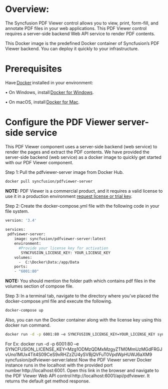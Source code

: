# Overview:

The Syncfusion PDF Viewer control allows you to view, print, form-fill, and annotate PDF files in your web applications. This PDF Viewer control requires a server-side backend Web API service to render PDF contents.

This Docker image is the predefined Docker container of Syncfusion’s PDF Viewer backend. You can deploy it quickly to your infrastructure.

# Prerequisites 

Have [Docker](https://www.docker.com/products/container-runtime#/download) installed in your environment: 

•	On Windows, install [Docker for Windows](https://hub.docker.com/editions/community/docker-ce-desktop-windows). 

•	On macOS, install [Docker for Mac](https://hub.docker.com/editions/community/docker-ce-desktop-windows).


# Configure the PDF Viewer server-side service 
 
This PDF Viewer component uses a server-side backend (web service) to render the pages and extract the PDF contents. We have provided the server-side backend (web service) as a docker image to quickly get started with our PDF Viewer component. 
 
Step 1: Pull the pdfviewer-server image from Docker Hub. 

```sh
docker pull syncfusion/pdfviewer-server 
```

**NOTE:** PDF Viewer is a commercial product, and it requires a valid license to use it in a production environment [request license or trial key](https://help.syncfusion.com/common/essential-studio/licensing/licensing-faq/where-can-i-get-a-license-key). 
 
Step 2: Create the docker-compose.yml file with the following code in your file system. 
  
```sh
version: '3.4'  
 
services:  
 pdfviewer-server: 
    image: syncfusion/pdfviewer-server:latest 
    environment:  
      #Provide your license key for activation 
       SYNCFUSION_LICENSE_KEY: YOUR_LICENSE_KEY 
    volumes:  
      -  C:\Docker\Data:/app/Data 
    ports: 
    - "6001:80" 
```

**NOTE:** You should mention the folder path which contains pdf files in the volumes section of compose file. 
 
Step 3: In a terminal tab, navigate to the directory where you’ve placed the docker-compose.yml file and execute the following. 

```sh
docker-compose up 
```

Also, you can run the Docker container along with the license key using this docker run command. 

```sh
docker run -d -p 6001:80 –e SYNCFUSION_LICENSE_KEY=YOUR_LICENSE_KEY syncfusion/pdfviewer-server:latest 
```

For Ex: docker run -d -p 6001:80 –e SYNCFUSION_LICENSE_KEY=Mzg1ODMzQDMxMzgyZTM0MmUzMGdFRGJvUno1MUx4Tit4S09CeS9xRHZzZU4ySVBjQVFuT0VpdWpHUWJ6aXM9 syncfusion/pdfviewer-server:latest 
Now the PDF Viewer server Docker instance runs in the localhost with the provided port number http://localhost:6001. Open this link in the browser and navigate to the PDF Viewer Web API control http://localhost:6001/api/pdfviewer. It returns the default get method response. 
 

